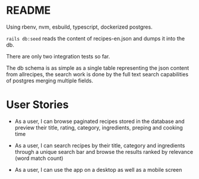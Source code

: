 # README

Using rbenv, nvm, esbuild, typescript, dockerized postgres.

`rails db:seed` reads the content of recipes-en.json and dumps it into the db.

There are only two integration tests so far.

The db schema is as simple as a single table representing the json content from allrecipes, the search work is done by the full text search capabilities of postgres merging multiple fields.

# User Stories

- As a user, I can browse paginated recipes stored in the database and preview their title, rating, category, ingredients, preping and cooking time

- As a user, I can search recipes by their title, category and ingredients through a unique search bar and browse the results ranked by relevance (word match count)

- As a user, I can use the app on a desktop as well as a mobile screen

